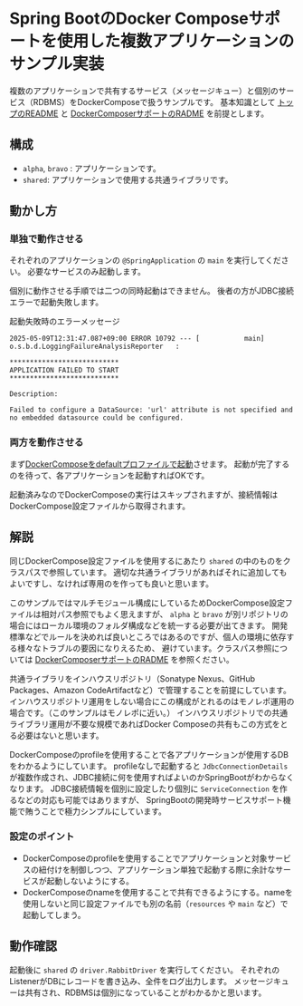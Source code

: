 # Spring BootのDocker Composeサポートを使用した複数アプリケーションのサンプル実装

複数のアプリケーションで共有するサービス（メッセージキュー）と個別のサービス（RDBMS）をDockerComposeで扱うサンプルです。
基本知識として [トップのREADME](../README.md) と [DockerComposerサポートのRADME](../docker-compose/README.md) を前提とします。

## 構成

- `alpha`, `bravo` : アプリケーションです。
- `shared`: アプリケーションで使用する共通ライブラリです。

## 動かし方

### 単独で動作させる

それぞれのアプリケーションの `@SpringApplication` の `main` を実行してください。
必要なサービスのみ起動します。

個別に動作させる手順では二つの同時起動はできません。
後者の方がJDBC接続エラーで起動失敗します。

起動失敗時のエラーメッセージ

```
2025-05-09T12:31:47.087+09:00 ERROR 10792 --- [           main] o.s.b.d.LoggingFailureAnalysisReporter   : 

***************************
APPLICATION FAILED TO START
***************************

Description:

Failed to configure a DataSource: 'url' attribute is not specified and no embedded datasource could be configured.
```

### 両方を動作させる

まず[DockerComposeをdefaultプロファイルで起動](./shared/runDockerCompose.sh)させます。
起動が完了するのを待って、各アプリケーションを起動すればOKです。

起動済みなのでDockerComposeの実行はスキップされますが、接続情報はDockerCompose設定ファイルから取得されます。

## 解説

同じDockerCompose設定ファイルを使用するにあたり `shared` の中のものをクラスパスで参照しています。
適切な共通ライブラリがあればそれに追加してもよいですし、なければ専用のを作っても良いと思います。

このサンプルではマルチモジュール構成にしているためDockerCompose設定ファイルは相対パス参照でもよく思えますが、
`alpha` と `bravo` が別リポジトリの場合にはローカル環境のフォルダ構成などを統一する必要が出てきます。
開発標準などでルールを決めれば良いところではあるのですが、個人の環境に依存する様々なトラブルの要因になりえるため、
避けています。クラスパス参照については [DockerComposerサポートのRADME](../docker-compose/README.md) を参照ください。

共通ライブラリをインハウスリポジトリ（Sonatype Nexus、GitHub Packages、Amazon CodeArtifactなど）で管理することを前提にしています。
インハウスリポジトリ運用をしない場合にこの構成がとれるのはモノレポ運用の場合です。（このサンプルはモノレポに近い。）
インハウスリポジトリでの共通ライブラリ運用が不要な規模であればDocker Composeの共有もこの方式をとる必要はないと思います。

DockerComposeのprofileを使用することで各アプリケーションが使用するDBをわかるようにしています。
profileなしで起動すると `JdbcConnectionDetails` が複数作成され、JDBC接続に何を使用すればよいのかSpringBootがわからなくなります。
JDBC接続情報を個別に設定したり個別に `ServiceConnection` を作るなどの対応も可能ではありますが、
SpringBootの開発時サービスサポート機能で賄うことで極力シンプルにしています。

### 設定のポイント

- DockerComposeのprofileを使用することでアプリケーションと対象サービスの紐付けを制御しつつ、アプリケーション単独で起動する際に余計なサービスが起動しないようにする。
- DockerComposeのnameを使用することで共有できるようにする。nameを使用しないと同じ設定ファイルでも別の名前（`resources` や `main` など）で起動してしまう。

## 動作確認

起動後に `shared` の `driver.RabbitDriver` を実行してください。
それぞれのListenerがDBにレコードを書き込み、全件をログ出力します。
メッセージキューは共有され、RDBMSは個別になっていることがわかるかと思います。
